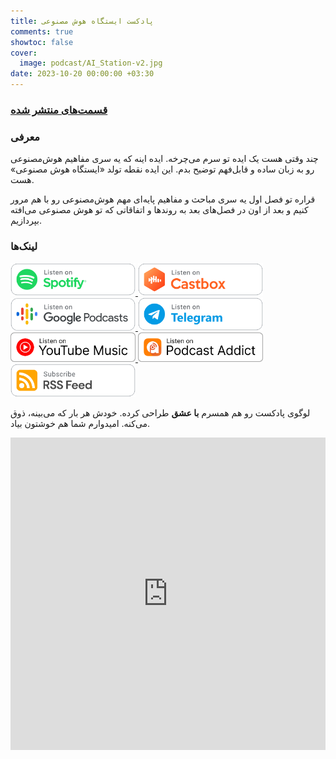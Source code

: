 ```yaml
---
title: پادکست ایستگاه هوش‌ مصنوعی
comments: true
showtoc: false
cover:
  image: podcast/AI_Station-v2.jpg
date: 2023-10-20 00:00:00 +03:30
---
```


### [قسمت‌های منتشر‌ شده](https://aprd.ir/fatags/%D8%A7%DB%8C%D8%B3%D8%AA%DA%AF%D8%A7%D9%87_%D9%87%D9%88%D8%B4_%D9%85%D8%B5%D9%86%D9%88%D8%B9%DB%8C/)

### معرفی

چند وقتی هست یک ایده تو سرم می‌چرخه. ایده اینه که یه سری مفاهیم هوش‌مصنوعی رو به زبان ساده و قابل‌فهم توضیح بدم. این ایده نقطه تولد «ایستگاه هوش‌ مصنوعی» هست.

قراره تو فصل اول یه سری مباحث و مفاهیم پایه‌ای مهم هوش‌مصنوعی رو با هم مرور کنیم و بعد از اون در فصل‌های بعد به روندها و اتفاقاتی که تو هوش مصنوعی می‌افته بپردازیم.

### لینک‌ها

<div class="link-container">
<a href="https://open.spotify.com/show/6TPjftO0GVSh6ztwqqEUxM" target="_blank">
    <img src="spotify.svg" alt="Listen on Spotify" style="width: 200px; height: auto;">
</a>
<!-- <a href="https://podcasts.apple.com/us/podcast/ایستگاه-هوش-مصنوعی/id1744073063" target="_blank">
    <img src="apple-light.svg" alt="Listen on Apple Podcast" style="width: 200px; height: auto;">
</a> -->
<a href="https://castbox.fm/ch/5618013" target="_blank">
    <img src="castbox.svg" alt="Listen on Castbox" style="width: 200px; height: auto;">
</a>
<a href="https://podcasts.google.com/feed/aHR0cDovL3Jzcy5jYXN0Ym94LmZtL2V2ZXJlc3QvNDgwYzk3YTA3OTI1NGEwNmJhMzk2NzgzYTQ0ZjBhY2MueG1s" target="_blank">
    <img src="googlepodcasts.svg" alt="Listen on Google Podcasts" style="width: 200px; height: auto;">
</a>
<a href="https://t.me/ai_station_fa" target="_blank">
    <img src="telegram.svg" alt="Listen on Telegram" style="width: 200px; height: auto;">
</a>
<a href="https://music.youtube.com/playlist?list=PL2zpou3rcADhTYvY85akqN8R08m58HsTr" target="_blank">
    <img src="youtube.svg" alt="Listen on Youtube Music" style="width: 200px; height: auto;">
</a>
<a href="https://podcastaddict.com/podcast/5101497" target="_blank">
    <img src="podcastaddict-light.svg" alt="Listen on Podcast Addict" style="width: 200px; height: auto;">
</a>
<a href="https://feeds.chrt.fm/ai-station-podcast" target="_blank">
    <img src="rss.svg" alt="Subscribe RSS Feed" style="width: 200px; height: auto;">
</a>
<!-- <h>https://nathangathright.github.io/podcast-badges/</h> -->
</div>

لوگوی پادکست رو هم همسرم **با عشق** طراحی کرده. خودش هر بار که می‌بینه، ذوق می‌کنه. امیدوارم شما هم خوشتون بیاد.

<iframe src="https://castbox.fm/app/castbox/player/id5618013?v=8.22.11&autoplay=0" frameborder="0" width="100%" height="500" loading="lazy"></iframe>
